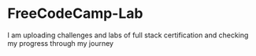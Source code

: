 # FreeCodeCamp-Lab
I am uploading challenges and labs of full stack certification and checking my progress through my journey
